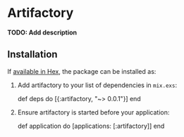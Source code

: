 # Artifactory

**TODO: Add description**

## Installation

If [available in Hex](https://hex.pm/docs/publish), the package can be installed as:

  1. Add artifactory to your list of dependencies in `mix.exs`:

        def deps do
          [{:artifactory, "~> 0.0.1"}]
        end

  2. Ensure artifactory is started before your application:

        def application do
          [applications: [:artifactory]]
        end

